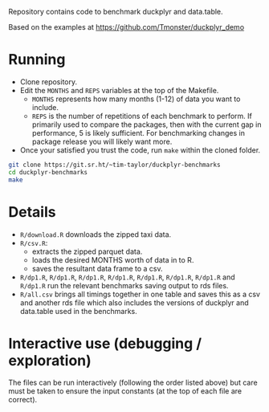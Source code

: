 Repository contains code to benchmark duckplyr and data.table.

Based on the examples at https://github.com/Tmonster/duckplyr_demo

# Running

- Clone repository.
- Edit the `MONTHS` and `REPS` variables at the top of the Makefile.
    - `MONTHS` represents how many months (1-12) of data you want to include.
    - `REPS` is the number of repetitions of each benchmark to perform. If
      primarily used to compare the packages, then with the current gap in
      performance, 5 is likely sufficient. For benchmarking changes in package
      release you will likely want more.
- Once your satisfied you trust the code, run `make` within the cloned folder.

```bash
git clone https://git.sr.ht/~tim-taylor/duckplyr-benchmarks
cd duckplyr-benchmarks
make
```

# Details

- `R/download.R` downloads the zipped taxi data.
- `R/csv.R`:
    - extracts the zipped parquet data.
    - loads the desired MONTHS worth of data in to R.
    - saves the resultant data frame to a csv.
- `R/dp1.R`, `R/dp1.R`, `R/dp1.R`, `R/dp1.R`, `R/dp1.R`, `R/dp1.R`, `R/dp1.R` and `R/dp1.R`
  run the relevant benchmarks saving output to rds files.
- `R/all.csv` brings all timings together in one table and saves this as a csv
  and another rds file which also includes the versions of duckplyr and data.table
  used in the benchmarks.
  
# Interactive use (debugging / exploration)

The files can be run interactively (following the order listed above) but care
must be taken to ensure the input constants (at the top of each file are correct).

